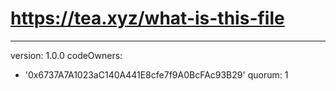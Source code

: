 
# https://tea.xyz/what-is-this-file
---
version: 1.0.0
codeOwners:
  - '0x6737A7A1023aC140A441E8cfe7f9A0BcFAc93B29'
quorum: 1
